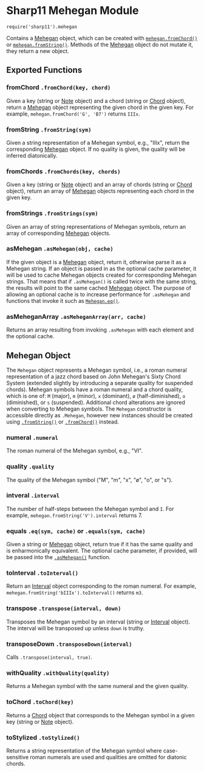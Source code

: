 # Sharp11 Mehegan Module
`require('sharp11').mehegan`

Contains a [Mehegan](#mehegan-object) object, which can be created with [`mehegan.fromChord()`](#module-from-chord) or [`mehegan.fromString()`](#module-from-string).  Methods of the [Mehegan](#mehegan-object) object do not mutate it, they return a new object.

## <a name="module"></a> Exported Functions
### <a name="module-from-chord"></a> fromChord `.fromChord(key, chord)`
Given a key (string or [Note](note.md#note-object) object) and a chord (string or [Chord](chord.md#chord-object) object), return a [Mehegan](#mehegan-object) object representing the given chord in the given key.  For example, `mehegan.fromChord('G', 'B7')` returns `IIIx`.

### <a name="module-from-string"></a> fromString `.fromString(sym)`
Given a string representation of a Mehegan symbol, e.g., "IIIx", return the corresponding [Mehegan](#mehegan-object) object.  If no quality is given, the quality will be inferred diatonically.

### <a name="module-from-chords"></a> fromChords `.fromChords(key, chords)`
Given a key (string or [Note](note.md#note-object) object) and an array of chords (string or [Chord](chord.md#chord-object) object), return an array of [Mehegan](#mehegan-object) objects representing each chord in the given key.

### <a name="module-from-strings"></a> fromStrings `.fromStrings(sym)`
Given an array of string representations of Mehegan symbols, return an array of corresponding [Mehegan](#mehegan-object) objects.

### <a name="module-as-mehegan"></a> asMehegan `.asMehegan(obj, cache)`
If the given object is a [Mehegan](#mehegan-object) object, return it, otherwise parse it as a Mehegan string.  If an object is passed in as the optional cache parameter, it will be used to cache Mehegan objects created for corresponding Mehegan strings.  That means that if `.asMehegan()` is called twice with the same string, the results will point to the same cached [Mehegan](#mehegan-object) object.  The purpose of allowing an optional cache is to increase performance for `.asMehegan` and functions that invoke it such as [`Mehegan.eq()`](#mehegan-eq).

### <a name="module-as-mehegan-array"></a> asMeheganArray `.asMeheganArray(arr, cache)`
Returns an array resulting from invoking `.asMehegan` with each element and the optional cache.

## <a name="mehegan-object"></a> Mehegan Object
The `Mehegan` object represents a Mehegan symbol, i.e., a roman numeral representation of a jazz chord based on John Mehegan's Sixty Chord System (extended slightly by introducing a separate quality for suspended chords).  Mehegan symbols have a roman numeral and a chord quality, which is one of: `M` (major), `m` (minor), `x` (dominant), `ø` (half-diminished), `o` (diminished), or `s` (suspended).  Additional chord alterations are ignored when converting to Mehegan symbols.  The `Mehegan` constructor is accessible directly as `.Mehegan`, however new instances should be created using [`.fromString()`](#module-from-string) or [`.fromChord()`](#module-from-chord) instead.

### <a name="mehegan-numeral"></a> numeral `.numeral`
The roman numeral of the Mehegan symbol, e.g., "VI".

### <a name="mehegan-quality"></a> quality `.quality`
The quality of the Mehegan symbol ("M", "m", "x", "ø", "o", or "s").

### <a name="mehegan-interval"></a> intveral `.interval`
The number of half-steps between the Mehegan symbol and `I`.  For example, `mehegan.fromString('V').interval` returns 7.

### <a name="mehegan-equals"></a> equals `.eq(sym, cache)` or `.equals(sym, cache)`
Given a string or [Mehegan](#mehegan-object) object, return true if it has the same quality and is enharmonically equivalent.  The optional cache parameter, if provided, will be passed into the [`.asMehegan()`](#module-as-mehegan) function.

### <a name="mehegan-to-interval"></a> toInterval `.toInterval()`
Return an [Interval](interval.md#interval-object) object corresponding to the roman numeral.  For example, `mehegan.fromString('bIIIx').toInterval()` returns `m3`.

### <a name="mehegan-transpose"></a> transpose `.transpose(interval, down)`
Transposes the Mehegan symbol by an interval (string or [Interval](interval.md#interval-object) object).  The interval will be transposed up unless `down` is truthy.

### <a name="mehegan-transpose-down"></a> transposeDown `.transposeDown(interval)`
Calls `.transpose(interval, true)`.

### <a name="mehegan-with-quality"></a> withQuality `.withQuality(quality)`
Returns a Mehegan symbol with the same numeral and the given quality.

### <a name="mehegan-to-chord"></a> toChord `.toChord(key)`
Returns a [Chord](chord.md#chord-object) object that corresponds to the Mehegan symbol in a given key (string or [Note](note.md#note-object) object).

### <a name="mehegan-to-stylized"></a> toStylized `.toStylized()`
Returns a string representation of the Mehegan symbol where case-sensitive roman numerals are used and qualities are omitted for diatonic chords.
